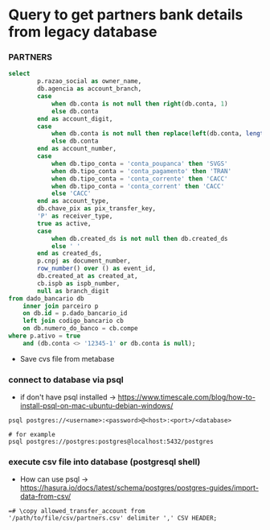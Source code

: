 # Query to get partners bank details from legacy database

### PARTNERS
```sql
select 
        p.razao_social as owner_name,
        db.agencia as account_branch,
        case
            when db.conta is not null then right(db.conta, 1)
            else db.conta
        end as account_digit,
        case
            when db.conta is not null then replace(left(db.conta, length(db.conta) - 1), '-', '')
            else db.conta
        end as account_number,
        case
            when db.tipo_conta = 'conta_poupanca' then 'SVGS'
            when db.tipo_conta = 'conta_pagamento' then 'TRAN'
            when db.tipo_conta = 'conta_corrente' then 'CACC'
            when db.tipo_conta = 'conta_corrent' then 'CACC'
            else 'CACC'
        end as account_type,
        db.chave_pix as pix_transfer_key,
        'P' as receiver_type,
        true as active,
        case
            when db.created_ds is not null then db.created_ds
            else ' ' 
        end as created_ds,
        p.cnpj as document_number,
        row_number() over () as event_id,
        db.created_at as created_at,
        cb.ispb as ispb_number,
        null as branch_digit
from dado_bancario db
    inner join parceiro p 
    on db.id = p.dado_bancario_id
    left join codigo_bancario cb
    on db.numero_do_banco = cb.compe
where p.ativo = true
	and (db.conta <> '12345-1' or db.conta is null);
```

* Save cvs file from metabase


### connect to database via psql
- if don't have psql installed -> https://www.timescale.com/blog/how-to-install-psql-on-mac-ubuntu-debian-windows/ 

```shell
psql postgres://<username>:<password>@<host>:<port>/<database>

# for example
psql postgres://postgres:postgres@localhost:5432/postgres
```

### execute csv file into database (postgresql shell)
- How can use psql -> https://hasura.io/docs/latest/schema/postgres/postgres-guides/import-data-from-csv/
```shell
=# \copy allowed_transfer_account from '/path/to/file/csv/partners.csv' delimiter ',' CSV HEADER;
```

